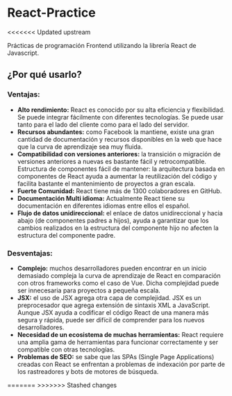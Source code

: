 # React-Practice
<<<<<<< Updated upstream
<p>Prácticas de programación Frontend utilizando la librería React de Javascript.</p>
<h2>¿Por qué usarlo?</h2>
<h3>Ventajas:</h3>
<ul>
  <li><b>Alto rendimiento:</b> React es conocido por su alta eficiencia y flexibilidad. Se puede integrar fácilmente con diferentes tecnologías. Se puede usar tanto para el lado del cliente como para el lado del servidor.</li>
  <li><b>Recursos abundantes:</b> como Facebook la mantiene, existe una gran cantidad de documentación y recursos disponibles en la web que hace que la curva de aprendizaje sea muy fluida.</li>
  <li><b>Compatibilidad con versiones anteriores:</b> la transición o migración de versiones anteriores a nuevas es bastante fácil y retrocompatible.
Estructura de componentes fácil de mantener:</b> la arquitectura basada en componentes de React ayuda a aumentar la reutilización del código y facilita bastante el mantenimiento de proyectos a gran escala.</li>
  <li><b>Fuerte Comunidad:</b> React tiene más de 1300 colaboradores en GitHub.</li>
  <li><b>Documentación Multi idioma:</b> Actualmente React tiene su documentación en diferentes idiomas entre ellos el español.</li>
  <li><b>Flujo de datos unidireccional:</b> el enlace de datos unidireccional y hacia abajo (de componentes padres a hijos), ayuda a garantizar que los cambios realizados en la estructura del componente hijo no afecten la estructura del componente padre.</li>
</ul>
<h3>Desventajas:</h3>
<ul>
  <li><b>Complejo:</b> muchos desarrolladores pueden encontrar en un inicio demasiado compleja la curva de aprendizaje de React en comparación con otros frameworks como el caso de Vue. Dicha complejidad puede ser innecesaria para proyectos a pequeña escala.</li>
  <li><b>JSX:</b> el uso de JSX agrega otra capa de complejidad. JSX es un preprocesador que agrega extensión de sintaxis XML a JavaScript. Aunque JSX ayuda a codificar el código React de una manera más segura y rápida, puede ser difícil de comprender para los nuevos desarrolladores.</li>
  <li><b>Necesidad de un ecosistema de muchas herramientas:</b> React requiere una amplia gama de herramientas para funcionar correctamente y ser compatible con otras tecnologías.</li>
  <li><b>Problemas de SEO:</b> se sabe que las SPAs (Single Page Applications) creadas con React se enfrentan a problemas de indexación por parte de los rastreadores y bots de motores de búsqueda.</li>
</ul>
=======
>>>>>>> Stashed changes
